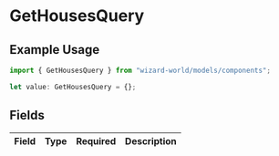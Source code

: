 # GetHousesQuery

## Example Usage

```typescript
import { GetHousesQuery } from "wizard-world/models/components";

let value: GetHousesQuery = {};
```

## Fields

| Field       | Type        | Required    | Description |
| ----------- | ----------- | ----------- | ----------- |